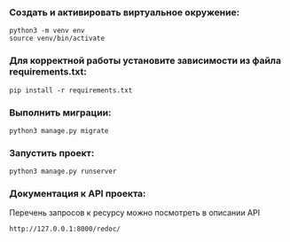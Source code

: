### Cоздать и активировать виртуальное окружение:
```
python3 -m venv env
source venv/bin/activate
```
### Для корректной работы установите зависимости из файла requirements.txt:
```
pip install -r requirements.txt
```
### Выполнить миграции:
```
python3 manage.py migrate
```
### Запустить проект:
```
python3 manage.py runserver
```
### Документация к API проекта:

Перечень запросов к ресурсу можно посмотреть в описании API

```
http://127.0.0.1:8000/redoc/
